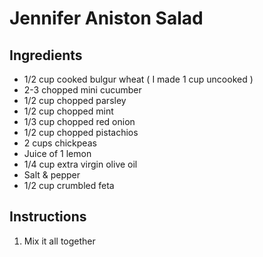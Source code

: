 # Jennifer Aniston Salad

## Ingredients

- 1/2 cup cooked bulgur wheat ( I made 1 cup uncooked )
- 2-3 chopped mini cucumber
- 1/2 cup chopped parsley
- 1/2 cup chopped mint
- 1/3 cup chopped red onion
- 1/2 cup chopped pistachios
- 2 cups chickpeas
- Juice of 1 lemon
- 1/4 cup extra virgin olive oil
- Salt & pepper
- 1/2 cup crumbled feta

## Instructions

1. Mix it all together

